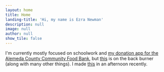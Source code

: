 ```yaml
---
layout: home
title: Home
landing-title: 'Hi, my name is Ezra Newman'
description: null
image: null
author: null
show_tile: false
---
```


I'm currently mostly focused on schoolwork and [my donation app for the Alemeda County Community Food Bank](github.com/ExtraE113/bowie), but [this](https://github.com/ExtraE113/wikipedia) is on the back burner (along with many other things). I made [this](http://ezranewman.com/ross) in an afternoon recently.
<br> <br>
